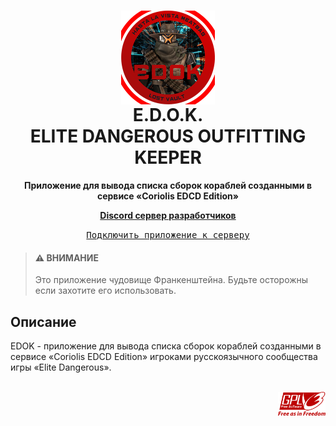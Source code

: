 <h1 align="center">
      <img align="center" src="sources/images/EDOK - Logo - Small.png" alt="ᓚᘏᗢ" width="150" height="150">
   <br>
      E.D.O.K.
   <br>
      ELITE DANGEROUS OUTFITTING KEEPER 
   <br>
</h1>

<p align="center">
   <b>Приложение для вывода списка сборок кораблей созданными в сервисе «Coriolis EDCD Edition»</b>
</p>

<p align="center">
	<strong>
		<a href="https://discord.gg/HFqmXPvMxC">Discord сервер разработчиков</a>
	</strong>
</p>

<div align="center">
   <a href="https://discord.com/oauth2/authorize?client_id=876090968368107550&scope=bot%20applications.commands">
      <kbd>Подключить приложение к серверу</kbd>
   </a>
</div>

> #### ⚠ ВНИМАНИЕ
   > Это приложение чудовище Франкенштейна. Будьте осторожны если захотите его использовать.
  
## Описание
EDOK - приложение для вывода списка сборок кораблей созданными в сервисе «Coriolis EDCD Edition» игроками русскоязычного сообщества игры «Elite Dangerous».

<p align="right">
  <br>
  <img src="sources/images/GPLv3_Logo.svg" alt="ᓚᘏᗢ" width="15%" height="15%">
</p>
